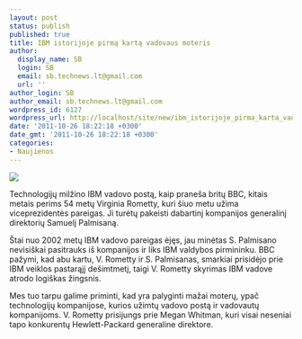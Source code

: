 ```yaml
---
layout: post
status: publish
published: true
title: IBM istorijoje pirmą kartą vadovaus moteris
author:
  display_name: SB
  login: SB
  email: sb.technews.lt@gmail.com
  url: ''
author_login: SB
author_email: sb.technews.lt@gmail.com
wordpress_id: 6127
wordpress_url: http://localhost/site/new/ibm_istorijoje_pirma_karta_vadovaus_moteris/
date: '2011-10-26 18:22:18 +0300'
date_gmt: '2011-10-26 18:22:18 +0300'
categories:
- Naujienos
---
```

<div class="imgright"><img src="http://technews.lt/upload/ibm-dock.jpg"  /></div>
<p>Technologijų milžino IBM vadovo postą, kaip praneša britų BBC, kitais metais perims 54 metų Virginia Rometty, kuri šiuo metu užima viceprezidentės pareigas. Ji turėtų pakeisti dabartinį kompanijos generalinį direktorių Samuelį Palmisaną.</p>
<p>Štai nuo 2002 metų IBM vadovo pareigas ėjęs, jau minėtas S. Palmisano nevisiškai pasitrauks iš kompanijos ir liks IBM valdybos pirmininku. BBC pažymi, kad abu kartu, V. Rometty ir S. Palmisanas, smarkiai prisidėjo prie IBM veiklos pastarąjį dešimtmetį, taigi V. Rometty skyrimas IBM vadove atrodo logiškas žingsnis.</p>
<p>Mes tuo tarpu galime priminti, kad yra palyginti mažai moterų, ypač technologijų kompanijose, kurios užimtų vadovo postą ir vadovautų kompanijoms. V. Rometty prisijungs prie Megan Whitman, kuri visai neseniai tapo konkurentų Hewlett-Packard generaline direktore.<br /></p>
